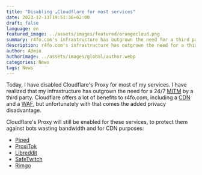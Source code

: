 ```yaml
---
title: "Disabling ☁️Cloudflare for most services"
date: 2023-12-13T19:51:36+02:00
draft: false
language: en
featured_image: ../assets/images/featured/orangecloud.png
summary: r4fo.com's infrastructure has outgrown the need for a third party MITM
description: r4fo.com's infrastructure has outgrown the need for a third party MITM
author: Admin
authorimage: ../assets/images/global/author.webp
categories: News
tags: News
---
```


Today, I have disabled Cloudflare's Proxy for most of my services. I have realized that my infrastructure has outgrown the need for a 24/7 [MITM](https://wikiless.r4fo.com/wiki/Man-in-the-middle_attack) by a third party. Cloudflare offers a lot of benefits to r4fo.com, including a [CDN](https://wikiless.r4fo.com/wiki/Content_delivery_network) and a [WAF](https://wikiless.r4fo.com/wiki/Web_application_firewall), but unfortunately with that comes the added privacy disadvantage.
<br>

Cloudflare's Proxy will still be enabled for these services, to protect them against bots wasting bandwidth and for CDN purposes:
- [Piped](https://piped.r4fo.com)
- [ProxiTok](https://proxitok.r4fo.com)
- [Libreddit](https://libreddit.r4fo.com)
- [SafeTwitch](https://safetwitch.r4fo.com)
- [Rimgo](https://rimgo.r4fo.com)